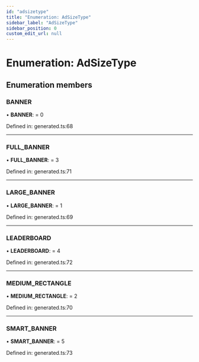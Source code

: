 ```yaml
---
id: "adsizetype"
title: "Enumeration: AdSizeType"
sidebar_label: "AdSizeType"
sidebar_position: 0
custom_edit_url: null
---
```


# Enumeration: AdSizeType

## Enumeration members

### BANNER

• **BANNER**: = 0

Defined in: generated.ts:68

___

### FULL\_BANNER

• **FULL\_BANNER**: = 3

Defined in: generated.ts:71

___

### LARGE\_BANNER

• **LARGE\_BANNER**: = 1

Defined in: generated.ts:69

___

### LEADERBOARD

• **LEADERBOARD**: = 4

Defined in: generated.ts:72

___

### MEDIUM\_RECTANGLE

• **MEDIUM\_RECTANGLE**: = 2

Defined in: generated.ts:70

___

### SMART\_BANNER

• **SMART\_BANNER**: = 5

Defined in: generated.ts:73
